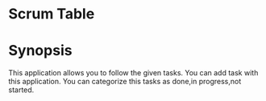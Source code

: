# Scrum Table
# Synopsis

This application  allows you to follow the given tasks. You can add task with this application.
You can categorize this tasks as done,in progress,not started.
